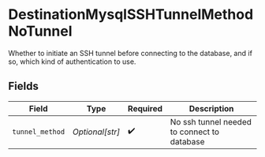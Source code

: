 # DestinationMysqlSSHTunnelMethodNoTunnel

Whether to initiate an SSH tunnel before connecting to the database, and if so, which kind of authentication to use.


## Fields

| Field                                       | Type                                        | Required                                    | Description                                 |
| ------------------------------------------- | ------------------------------------------- | ------------------------------------------- | ------------------------------------------- |
| `tunnel_method`                             | *Optional[str]*                             | :heavy_check_mark:                          | No ssh tunnel needed to connect to database |